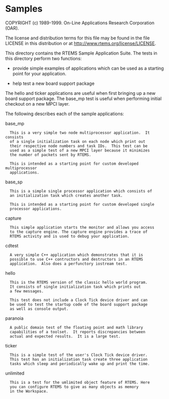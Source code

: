 Samples
=======
COPYRIGHT (c) 1989-1999.
On-Line Applications Research Corporation (OAR).

The license and distribution terms for this file may be
found in the file LICENSE in this distribution or at
http://www.rtems.org/license/LICENSE.

This directory contains the RTEMS Sample Application Suite.
The tests in this directory perform two functions:

   + provide simple examples of applications which can be
     used as a starting point for your application.

   + help test a new board support package

The hello and ticker applications are useful when first bringing up
a new board support package.  The base_mp test is useful when
performing initial checkout on a new MPCI layer.

The following describes each of the sample applications:

   base_mp

      This is a very simple two node multiprocessor application.  It consists
      of a single initialization task on each node which print out
      their respective node numbers and task IDs.  This test can be
      used as a simple test of a new MPCI layer because it minimizes
      the number of packets sent by RTEMS.

      This is intended as a starting point for custom developed multiprocessor
      applications.

   base_sp

      This is a simple single processor application which consists of
      an initialization task which creates another task.

      This is intended as a starting point for custom developed single
      processor applications.

   capture

      This simple application starts the monitor and allows you access
      to the capture engine. The capture engine provides a trace of
      RTEMS activity and is used to debug your application.

   cdtest

      A very simple C++ application which demonstrates that it is
      possible to use C++ contructors and destructors in an RTEMS
      application.  Also does a perfunctory iostream test.

   hello

      This is the RTEMS version of the classic hello world program.
      It consists of single initialization task which prints out
      a few messages.

      This test does not include a Clock Tick device driver and can
      be used to test the startup code of the board support package
      as well as console output.

   paranoia

      A public domain test of the floating point and math library
      capabilities of a toolset.  It reports discrepancies between
      actual and expected results.  It is a large test.

   ticker

      This is a simple test of the user's Clock Tick device driver.
      This test has an initialization task create three application
      tasks which sleep and periodically wake up and print the time.

   unlimited

      This is a test for the umlimited object feature of RTEMS. Here
      you can configure RTEMS to give as many objects as memory
      in the Workspace.
